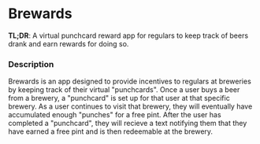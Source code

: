 # Brewards

**TL;DR**: A virtual punchcard reward app for regulars to keep track of beers drank and earn rewards for doing so.

### Description
Brewards is an app designed to provide incentives to regulars at breweries by keeping track of their virtual "punchcards". Once a user buys a beer from a brewery, a "punchcard" is set up for that user at that specific brewery. As a user continues to visit that brewery, they will eventually have accumulated enough "punches" for a free pint. After the user has completed a "punchcard", they will recieve a text notifying them that they have earned a free pint and is then redeemable at the brewery. 





